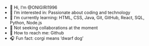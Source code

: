 - 🤎 Hi, I’m @ONIGIRI1996
- 🍂 I’m interested in: Passionate about coding and technology
- 🎻 I’m currently learning: HTML, CSS, Java, Git, GitHub, React, SQL, Python, Node.js
- 🐻 Not seeking collaborations at the moment
- 🍪 How to reach me: Github 
- 🎧 Fun fact: corgi means ‘dwarf dog’

<!---
ONIGIRI1996/ONIGIRI1996 is a ✨ special ✨ repository because its `README.md` (this file) appears on your GitHub profile.
You can click the Preview link to take a look at your changes.
--->
